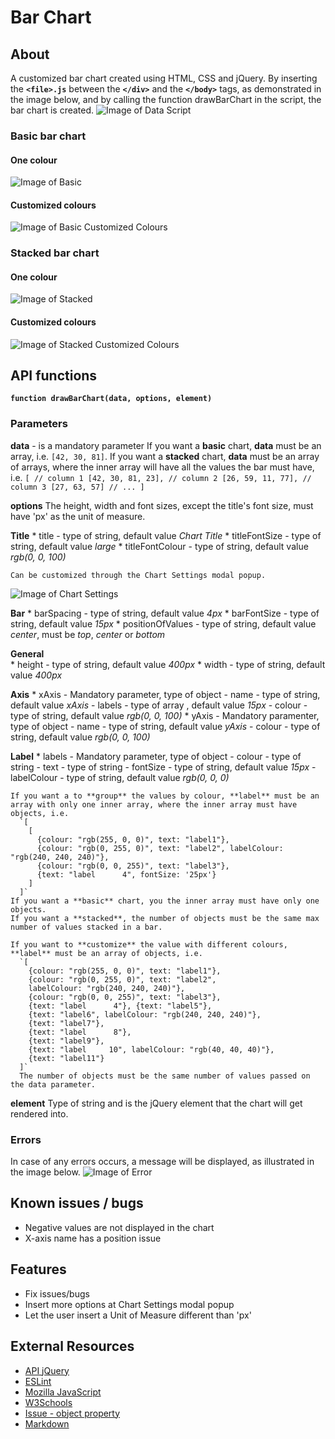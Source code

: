 # Bar Chart

## About
A customized bar chart created using HTML, CSS and jQuery.
By inserting the **`<file>.js`** between the **`</div>`** and the **`</body>`** tags, as demonstrated in the image below, and by calling the function drawBarChart in the script, the bar chart is created. 
![Image of Data Script](./data/data-script.png)

### Basic bar chart

#### One colour
![Image of Basic](./data/test-basic.png)

#### Customized colours 
![Image of Basic Customized Colours](./data/test-basic-customized-colours.png)

### Stacked bar chart

#### One colour
![Image of Stacked](./data/test-stacked.png)

#### Customized colours 
![Image of Stacked Customized Colours](./data/test-stacked-customized-colours.png)

## API functions

**`function drawBarChart(data, options, element)`**

### Parameters

**data** - is a mandatory parameter
  If you want a **basic** chart, **data** must be an array, i.e. `[42, 30, 81]`.
  If you want a **stacked** chart, **data** must be an array of arrays, where the inner array will have all the values the bar must have, i.e.
    `[
      // column 1
      [42, 30, 81, 23],
      // column 2
      [26, 59, 11, 77],
      // column 3
      [27, 63, 57]
      // ...
    ]`

**options**
  The height, width and font sizes, except the title's font size, must have 'px' as the unit of measure.
  
  **Title**
    * title - type of string, default value *Chart Title*
    * titleFontSize - type of string, default value *large*
    * titleFontColour - type of string, default value *rgb(0, 0, 100)*

    Can be customized through the Chart Settings modal popup.
![Image of Chart Settings](./data/chart-settings.png)

  **Bar**
    * barSpacing - type of string, default value *4px*
    * barFontSize - type of string, default value *15px*
    * positionOfValues - type of string, default value *center*, must be *top*, *center* or *bottom*

  **General**    
    * height - type of string, default value *400px*
    * width - type of string, default value *400px*

  **Axis**
    * xAxis - Mandatory parameter, type of object
      - name - type of string, default value *xAxis*
      - labels - type of array , default value *15px*
      - colour - type of string, default value *rgb(0, 0, 100)*
    * yAxis - Mandatory paramenter, type of object
      - name - type of string, default value *yAxis*
      - colour - type of string, default value *rgb(0, 0, 100)*

  **Label**
    * labels - Mandatory parameter, type of object
      - colour - type of string
      - text - type of string
      - fontSize - type of string, default value *15px*
      - labelColour - type of string, default value *rgb(0, 0, 0)*

    If you want a to **group** the values by colour, **label** must be an array with only one inner array, where the inner array must have objects, i.e.
      `[
        [
          {colour: "rgb(255, 0, 0)", text: "label1"}, 
          {colour: "rgb(0, 255, 0)", text: "label2", labelColour: "rgb(240, 240, 240)"}, 
          {colour: "rgb(0, 0, 255)", text: "label3"}, 
          {text: "label      4", fontSize: '25px'}
        ]
      ]`
    If you want a **basic** chart, you the inner array must have only one objects.
    If you want a **stacked**, the number of objects must be the same max number of values stacked in a bar.

    If you want to **customize** the value with different colours, **label** must be an array of objects, i.e.
      `[
        {colour: "rgb(255, 0, 0)", text: "label1"}, 
        {colour: "rgb(0, 255, 0)", text: "label2", 
        labelColour: "rgb(240, 240, 240)"}, 
        {colour: "rgb(0, 0, 255)", text: "label3"}, 
        {text: "label      4"}, {text: "label5"}, 
        {text: "label6", labelColour: "rgb(240, 240, 240)"}, 
        {text: "label7"},
        {text: "label      8"}, 
        {text: "label9"}, 
        {text: "label     10", labelColour: "rgb(40, 40, 40)"}, 
        {text: "label11"}
      ]`
      The number of objects must be the same number of values passed on the data parameter.

**element**
  Type of string and is the jQuery element that the chart will get rendered into.

### Errors
In case of any errors occurs, a message will be displayed, as illustrated in the image below.
![Image of Error](./data/error.png)

## Known issues / bugs
* Negative values are not displayed in the chart
* X-axis name has a position issue

## Features
* Fix issues/bugs
* Insert more options at Chart Settings modal popup
* Let the user insert a Unit of Measure different than 'px'

## External Resources
* [API jQuery](https://api.jquery.com/)
* [ESLint](https://github.com/brackets-userland/brackets-eslint/issues/73)
* [Mozilla JavaScript](https://developer.mozilla.org/en-US/docs/Web/JavaScript/Reference)
* [W3Schools](https://www.w3schools.com/jsref)
* [Issue - object property](https://stackoverflow.com/questions/19301768/determine-if-the-object-has-a-property-and-value-in-javascript)
* [Markdown](https://guides.github.com/features/mastering-markdown/)
